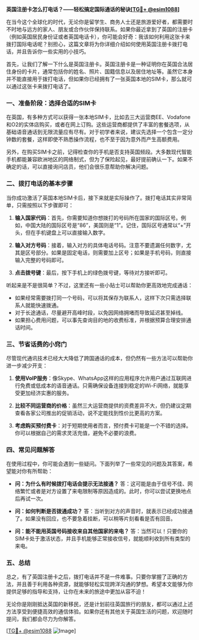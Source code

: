 **英国注册卡怎么打电话？——轻松搞定国际通话的秘诀[[TG💪+ @esim1088](https://t.me/s/esim1088)]**

在当今这个全球化的时代，无论你是留学生、商务人士还是旅游爱好者，都需要时不时地与远方的家人、朋友或合作伙伴保持联系。如果你最近拿到了英国的注册卡（例如英国居民身份证或者英国电话卡），你可能会好奇：我该如何利用这张卡来拨打国际电话呢？别担心，这篇文章将为你详细介绍如何使用英国注册卡拨打电话，并且告诉你一些实用的小技巧。

首先，让我们了解一下什么是英国注册卡。英国注册卡是一种证明你在英国合法居住身份的卡片，通常包括你的姓名、照片、国籍信息以及居住地址等。虽然它本身并不能直接用于拨打电话，但如果你已经拥有了一张英国本地的SIM卡，那么就可以通过这张卡来拨打电话了。

### **一、准备阶段：选择合适的SIM卡**
在英国，有多种方式可以获得一张本地SIM卡，比如去三大运营商EE、Vodafone和O2的实体店购买，或者在网上订购。这些运营商都提供了丰富的套餐选项，从基础语音通话到无限流量应有尽有。对于初学者来说，建议先选择一个包含一定分钟数的套餐，这样即使不熟悉操作流程，也不至于因为意外而产生高额费用。

另外，在购买SIM卡之前，记得检查你的手机是否支持英国频段。大多数现代智能手机都能兼容欧洲地区的网络制式，但为了保险起见，最好提前确认一下。如果不确定的话，可以直接询问店员，他们会很乐意帮助你解决问题。

### **二、拨打电话的基本步骤**
当你成功激活了英国本地SIM卡后，接下来就是实际操作了。拨打电话其实非常简单，只需按照以下步骤即可：

1. **输入国家代码**：首先，你需要知道你想拨打的号码所在国家的国际区号。例如，中国大陆的国际区号是“86”，美国则是“1”。记住，国际区号通常以“+”开头，但在手机键盘上可以直接输入数字。
   
2. **输入对方号码**：接着，输入对方的具体电话号码。注意不要遗漏任何数字，尤其是区号部分。如果是固定电话，则需要加上区号；如果是手机号码，则直接输入完整的号码即可。

3. **点击拨号键**：最后，按下手机上的绿色拨号键，等待对方接听即可。

听起来是不是很简单？不过，这里还有一些小贴士可以帮助你更高效地完成通话：

- 如果经常需要拨打同一个号码，可以将其保存为联系人，这样下次只需选择联系人就能快速拨通。
- 对于长途通话，尽量避开高峰时段，以免因网络拥堵而导致延迟甚至掉线。
- 如果担心费用问题，可以事先查询目的地的收费标准，并根据预算合理安排通话时间。

### **三、节省话费的小窍门**
尽管现代通讯技术已经大大降低了跨国通话的成本，但仍然有一些方法可以帮助你进一步减少开支：

1. **使用VoIP服务**：像Skype、WhatsApp这样的应用程序允许用户通过互联网进行免费或低成本的语音通话。只需确保设备连接到稳定的Wi-Fi网络，就能享受更加经济实惠的服务。
   
2. **比较不同运营商的价格**：虽然三大运营商提供的资费差异不大，但仍建议定期查看各家公司推出的促销活动，说不定能找到性价比更高的方案。
   
3. **考虑购买预付费卡**：对于短期使用者而言，预付费卡可能是一个不错的选择。你可以根据自己的需求灵活充值，避免不必要的浪费。

### **四、常见问题解答**
在使用过程中，你可能会遇到一些疑问。下面列举了一些常见的问题及其答案，希望能对你有所帮助：

- **问：为什么有时候拨打电话会提示无法接通？**
  答：这可能是由于信号不佳、网络繁忙或者是对方设置了来电限制等原因造成的。此时，你可以尝试更换地点后再试一次。

- **问：如何判断是否拨通成功？**
  答：当听到对方的声音时，就表示已经成功接通了。如果没有回应，也不要急着挂断，可以稍等片刻看看是否有回音。

- **问：能不能用英国号码接收来自其他国家的来电？**
  答：当然可以！只要你的SIM卡处于激活状态，并且手机能够正常接收信号，就能顺利收到所有类型的来电。

### **五、总结**
总之，有了英国注册卡之后，拨打电话并不是一件难事。只要你掌握了正确的方法，并且善于利用各种资源，就能够轻松实现跨洋沟通的梦想。希望本文能够为你提供足够的指导和支持，让你在未来的旅途中更加从容不迫！

无论你是刚刚抵达英国的新移民，还是计划前往英国旅行的朋友，都可以通过上述方法享受到便捷高效的通信体验。如果你还有其他关于英国生活的问题，欢迎随时提问，我们都会尽力为你解答。

[[TG💪+ @esim1088](https://t.me/s/esim1088) ![Image](https://i.postimg.cc/4NQfJmqS/Snipaste-2025-05-13-00-14-12.png)]